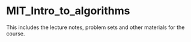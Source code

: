 # MIT_Intro_to_algorithms
This includes the lecture notes, problem sets and other materials for the course.
